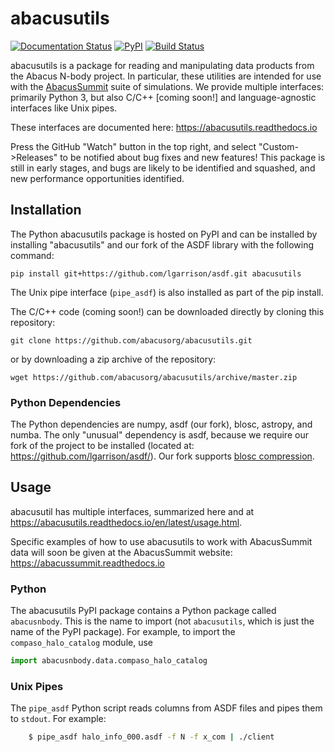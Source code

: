 # abacusutils

[![Documentation Status](https://readthedocs.org/projects/abacusutils/badge/?version=latest)](https://abacusutils.readthedocs.io/en/latest/?badge=latest) [![PyPI](https://img.shields.io/pypi/v/abacusutils)](https://pypi.org/project/abacusutils/) [![Build Status](https://travis-ci.com/abacusorg/abacusutils.svg?branch=master)](https://travis-ci.com/abacusorg/abacusutils)

abacusutils is a package for reading and manipulating data products from the Abacus N-body project.
In particular, these utilities are intended for use with the [AbacusSummit](https://abacussummit.readthedocs.io)
suite of simulations.  We provide multiple interfaces: primarily Python 3, but also C/C++ [coming soon!] and
language-agnostic interfaces like Unix pipes.

These interfaces are documented here: <https://abacusutils.readthedocs.io>

Press the GitHub "Watch" button in the top right, and select "Custom->Releases" to be notified about bug fixes
and new features!  This package is still in early stages, and bugs are likely to be identified and squashed,
and new performance opportunities identified.

## Installation
The Python abacusutils package is hosted on PyPI and can be installed
by installing "abacusutils" and our fork of the ASDF library with the following command:
```
pip install git+https://github.com/lgarrison/asdf.git abacusutils
```

The Unix pipe interface (`pipe_asdf`) is also installed as part of the pip install.

The C/C++ code (coming soon!) can be downloaded directly by cloning
this repository:
```
git clone https://github.com/abacusorg/abacusutils.git
```
or by downloading a zip archive of the repository:
```
wget https://github.com/abacusorg/abacusutils/archive/master.zip
```

### Python Dependencies
The Python dependencies are numpy, asdf (our fork), blosc, astropy, and numba.
The only "unusual" dependency is asdf, because we require our fork of the project
to be installed (located at: https://github.com/lgarrison/asdf/).  Our fork supports
[blosc compression](https://blosc.org/pages/blosc-in-depth/).

## Usage
abacusutil has multiple interfaces, summarized here and at <https://abacusutils.readthedocs.io/en/latest/usage.html>.

Specific examples of how to use abacusutils to work with AbacusSummit data will soon
be given at the AbacusSummit website: <https://abacussummit.readthedocs.io>

### Python
The abacusutils PyPI package contains a Python package called `abacusnbody`.
This is the name to import (not `abacusutils`, which is just the name of the PyPI package).
For example, to import the `compaso_halo_catalog` module, use
```python
import abacusnbody.data.compaso_halo_catalog
```

### Unix Pipes
The ``pipe_asdf`` Python script reads columns from ASDF files and pipes them to
``stdout``.  For example:

```bash
    $ pipe_asdf halo_info_000.asdf -f N -f x_com | ./client
```

